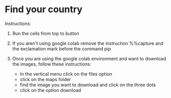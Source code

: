# Find your country

Instructions:

1. Run the cells from top to button

2. If you aren't using google colab remove the instruction %%capture and the exclamation mark before the command pip

3. Once you are using the google colab environment and want to download the images, follow these instructions:

	* In the vertical menu click on the files option
	* click on the maps folder
	* find the image you want to download and click on the three dots
	* click on the option download
